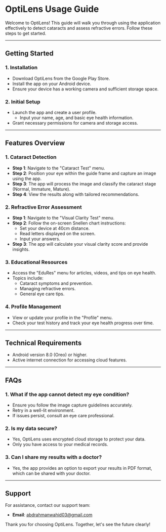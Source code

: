 # OptiLens Usage Guide

Welcome to OptiLens! This guide will walk you through using the application effectively to detect cataracts and assess refractive errors. Follow these steps to get started.

---

## **Getting Started**

### 1. **Installation**
- Download OptiLens from the Google Play Store.
- Install the app on your Android device.
- Ensure your device has a working camera and sufficient storage space.

### 2. **Initial Setup**
- Launch the app and create a user profile.
  - Input your name, age, and basic eye health information.
- Grant necessary permissions for camera and storage access.

---

## **Features Overview**

### 1. **Cataract Detection**
- **Step 1**: Navigate to the "Cataract Test" menu.
- **Step 2**: Position your eye within the guide frame and capture an image using the app.
- **Step 3**: The app will process the image and classify the cataract stage (Normal, Immature, Mature).
- **Step 4**: View the results along with tailored recommendations.

### 2. **Refractive Error Assessment**
- **Step 1**: Navigate to the "Visual Clarity Test" menu.
- **Step 2**: Follow the on-screen Snellen chart instructions:
  - Set your device at 40cm distance.
  - Read letters displayed on the screen.
  - Input your answers.
- **Step 3**: The app will calculate your visual clarity score and provide insights.

### 3. **Educational Resources**
- Access the "EduRes" menu for articles, videos, and tips on eye health.
- Topics include:
  - Cataract symptoms and prevention.
  - Managing refractive errors.
  - General eye care tips.

### 4. **Profile Management**
- View or update your profile in the "Profile" menu.
- Check your test history and track your eye health progress over time.

---

## **Technical Requirements**
- Android version 8.0 (Oreo) or higher.
- Active internet connection for accessing cloud features.

---

## **FAQs**

### 1. **What if the app cannot detect my eye condition?**
- Ensure you follow the image capture guidelines accurately.
- Retry in a well-lit environment.
- If issues persist, consult an eye care professional.

### 2. **Is my data secure?**
- Yes, OptiLens uses encrypted cloud storage to protect your data.
- Only you have access to your medical records.

### 3. **Can I share my results with a doctor?**
- Yes, the app provides an option to export your results in PDF format, which can be shared with your doctor.

---

## **Support**
For assistance, contact our support team:
- **Email**: abdrahmanwahid03@gmail.com

Thank you for choosing OptiLens. Together, let's see the future clearly!

